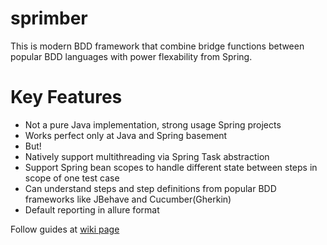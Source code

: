 # sprimber

This is modern BDD framework that combine bridge functions between popular BDD languages with power flexability from Spring.

# Key Features
* Not a pure Java implementation, strong usage Spring projects
* Works perfect only at Java and Spring basement 
* But!
* Natively support multithreading via Spring Task abstraction
* Support Spring bean scopes to handle different state between steps in scope of one test case
* Can understand steps and step definitions from popular BDD frameworks like JBehave and Cucumber(Gherkin)
* Default reporting in allure format

Follow guides at [wiki page](https://github.com/griddynamics/GridBDD/wiki/Building-a-Test-Automation-with-Spring-Boot-BDD)
